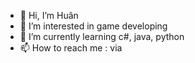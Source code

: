 - 👋 Hi, I’m Huân
- 👀 I’m interested in game developing
- 🌱 I’m currently learning c#, java, python  
- 📫 How to reach me : via 

<!---
hyperded69/hyperded69 is a ✨ special ✨ repository because its `README.md` (this file) appears on your GitHub profile.
You can click the Preview link to take a look at your changes.
--->
